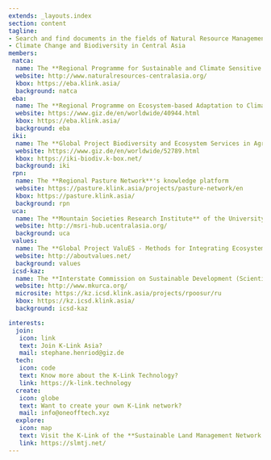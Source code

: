 ```yaml
---
extends: _layouts.index
section: content
tagline: 
- Search and find documents in the fields of Natural Resource Management,
- Climate Change and Biodiversity in Central Asia
members:
 natca:
  name: The **Regional Programme for Sustainable and Climate Sensitive Land Use for Economic Development in Central Asia**, implemented by GIZ on behalf of BMZ 
  website: http://www.naturalresources-centralasia.org/
  kbox: https://eba.klink.asia/
  background: natca
 eba:
  name: The **Regional Programme on Ecosystem-based Adaptation to Climate Change in High Mountainous Regions of Central Asia**, implemented by GIZ on behalf of BMU, as part of the German Government’s International Climate Initiative (IKI)
  website: https://www.giz.de/en/worldwide/40944.html
  kbox: https://eba.klink.asia/
  background: eba
 iki:
  name: The **Global Project Biodiversity and Ecosystem Services in Agrarian Landscapes**, implemented by GIZ on behalf of BMU
  website: https://www.giz.de/en/worldwide/52789.html
  kbox: https://iki-biodiv.k-box.net/
  background: iki
 rpn:
  name: The **Regional Pasture Network**'s knowledge platform 
  website: https://pasture.klink.asia/projects/pasture-network/en
  kbox: https://pasture.klink.asia/
  background: rpn
 uca:
  name: The **Mountain Societies Research Institute** of the University of Central Asia 
  website: http://msri-hub.ucentralasia.org/
  background: uca
 values:
  name: The **Global Project ValuES - Methods for Integrating Ecosystem Services into Policy, Planning, and Practice**, implemented by GIZ on behalf of BMU, as part of the German Government’s International Climate Initiative (IKI) 
  website: http://aboutvalues.net/
  background: values
 icsd-kaz:
  name: The **Interstate Commission on Sustainable Development (Scientific and Information Center Kazakhstan)** 
  website: http://www.mkurca.org/
  microsite: https://kz.icsd.klink.asia/projects/rpoosur/ru
  kbox: https://kz.icsd.klink.asia/
  background: icsd-kaz

interests:
  join:
   icon: link
   text: Join K-Link Asia?
   mail: stephane.henriod@giz.de
  tech:
   icon: code
   text: Know more about the K-Link Technology?
   link: https://k-link.technology
  create:
   icon: globe
   text: Want to create your own K-Link network?
   mail: info@oneofftech.xyz
  explore:
   icon: map
   text: Visit the K-Link of the **Sustainable Land Management Network in Tajikistan**
   link: https://slmtj.net/
---
```

